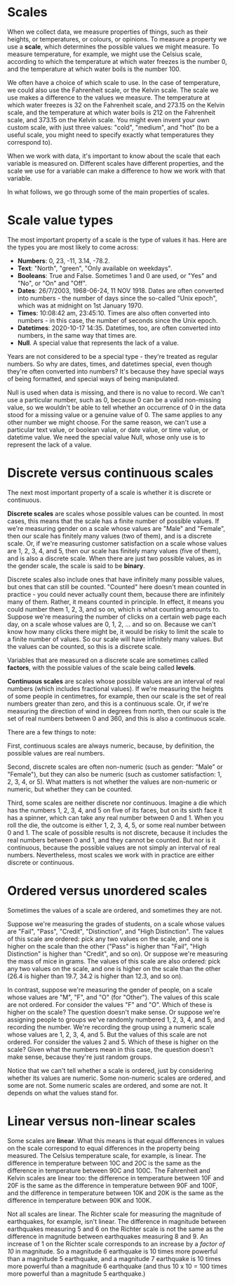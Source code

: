 # Scales

When we collect data, we measure properties of things, such as their heights, or temperatures, or colours, or opinions. To measure a property we use a **scale**, which determines the possible values we might measure. To measure temperature, for example, we might use the Celsius scale, according to which the temperature at which water freezes is the number 0, and the temperature at which water boils is the number 100.

We often have a choice of which scale to use. In the case of temperature, we could also use the Fahrenheit scale, or the Kelvin scale. The scale we use makes a difference to the values we measure. The temperature at which water freezes is 32 on the Fahrenheit scale, and 273.15 on the Kelvin scale, and the temperature at which water boils is 212 on the Fahrenheit scale, and 373.15 on the Kelvin scale. You might even invent your own custom scale, with just three values: "cold", "medium", and "hot" (to be a useful scale, you might need to specify exactly what temperatures they correspond to).

When we work with data, it's important to know about the scale that each variable is measured on. Different scales have different properties, and the scale we use for a variable can make a difference to how we work with that variable.

In what follows, we go through some of the main properties of scales.

# Scale value types

The most important property of a scale is the type of values it has. Here are the types you are most likely to come across: 

- **Numbers**: 0, 23, -11, 3.14, -78.2.
- **Text**: "North", "green", "Only available on weekdays".
- **Booleans**: True and False. Sometimes 1 and 0 are used, or "Yes" and "No", or "On" and "Off".
- **Dates**: 26/7/2003, 1968-06-24, 11 NOV 1918. Dates are often converted into numbers - the number of days since the so-called "Unix epoch", which was at midnight on 1st January 1970.
- **Times**: 10:08:42 am, 23:45:10. Times are also often converted into numbers - in this case, the number of seconds since the Unix epoch.
- **Datetimes**: 2020-10-17 14:35. Datetimes, too, are often converted into numbers, in the same way that times are.
- **Null**. A special value that represents the lack of a value.

Years are not considered to be a special type - they're treated as regular numbers. So why are dates, times, and datetimes special, even though they're often converted into numbers? It's because they have special ways of being formatted, and special ways of being manipulated.

Null is used when data is missing, and there is no value to record. We can't use a particular number, such as 0, because 0 can be a valid non-missing value, so we wouldn't be able to tell whether an occurrence of 0 in the data stood for a missing value or a genuine value of 0. The same applies to any other number we might choose. For the same reason, we can't use a particular text value, or boolean value, or date value, or time value, or datetime value. We need the special value Null, whose only use is to represent the lack of a value.

# Discrete versus continuous scales

The next most important property of a scale is whether it is discrete or continuous.

**Discrete scales** are scales whose possible values can be counted. In most cases, this means that the scale has a finite number of possible values. If we're measuring gender on a scale whose values are "Male" and "Female", then our scale has finitely many values (two of them), and is a discrete scale. Or, if we're measuring customer satisfaction on a scale whose values are 1, 2, 3, 4, and 5, then our scale has finitely many values (five of them), and is also a discrete scale. When there are just two possible values, as in the gender scale, the scale is said to be **binary**.

Discrete scales also include ones that have infinitely many possible values, but ones that can still be counted. "Counted" here doesn't mean counted in practice - you could never actually count them, because there are infinitely many of them. Rather, it means counted in principle. In effect, it means you could number them 1, 2, 3, and so on, which is what counting amounts to. Suppose we're measuring the number of clicks on a certain web page each day, on a scale whose values are 0, 1, 2, ... and so on. Because we can't know how many clicks there might be, it would be risky to limit the scale to a finite number of values. So our scale will have infinitely many values. But the values can be counted, so this is a discrete scale.  

Variables that are measured on a discrete scale are sometimes called **factors**, with the possible values of the scale being called **levels**.

**Continuous scales** are scales whose possible values are an interval of real numbers (which includes fractional values). If we're measuring the heights of some people in centimetres, for example, then our scale is the set of real numbers greater than zero, and this is a continuous scale. Or, if we're measuring the direction of wind in degrees from north, then our scale is the set of real numbers between 0 and 360, and this is also a continuous scale.

There are a few things to note:

First, continuous scales are always numeric, because, by definition, the possible values are real numbers.

Second, discrete scales are often non-numeric (such as gender: "Male" or "Female"), but they can also be numeric (such as customer satisfaction: 1, 2, 3, 4, or 5). What matters is not whether the values are non-numeric or numeric, but whether they can be counted. 

Third, some scales are neither discrete nor continuous. Imagine a die which has the numbers 1, 2, 3, 4, and 5 on five of its faces, but on its sixth face it has a spinner, which can take any real number between 0 and 1. When you roll the die, the outcome is either 1, 2, 3, 4, 5, or some real number between 0 and 1. The scale of possible results is not discrete, because it includes the real numbers between 0 and 1, and they cannot be counted. But nor is it continuous, because the possible values are not simply an interval of real numbers. Nevertheless, most scales we work with in practice are either discrete or continuous.

# Ordered versus unordered scales

Sometimes the values of a scale are ordered, and sometimes they are not.

Suppose we're measuring the grades of students, on a scale whose values are "Fail", "Pass", "Credit", "Distinction", and "High Distinction". The values of this scale are ordered: pick any two values on the scale, and one is higher on the scale than the other ("Pass" is higher than "Fail", "High Distinction" is higher than "Credit", and so on). Or suppose we're measuring the mass of mice in grams. The values of this scale are also ordered: pick any two values on the scale, and one is higher on the scale than the other (26.4 is higher than 19.7, 34.2 is higher than 12.3, and so on).

In contrast, suppose we're measuring the gender of people, on a scale whose values are "M", "F", and "O" (for "Other"). The values of this scale are not ordered. For consider the values "F" and "O". Which of these is higher on the scale? The question doesn't make sense. Or suppose we're assigning people to groups we've randomly numbered 1, 2, 3, 4, and 5, and recording the number. We're recording the group using a numeric scale whose values are 1, 2, 3, 4, and 5. But the values of this scale are not ordered. For consider the values 2 and 5. Which of these is higher on the scale? Given what the numbers mean in this case, the question doesn't make sense, because they're just random groups.

Notice that we can't tell whether a scale is ordered, just by considering whether its values are numeric. Some non-numeric scales are ordered, and some are not. Some numeric scales are ordered, and some are not. It depends on what the values stand for.

# Linear versus non-linear scales

Some scales are **linear**. What this means is that equal differences in values on the scale correspond to equal differences in the property being measured. The Celsius temperature scale, for example, is linear. The difference in temperature between 10C and 20C is the same as the difference in temperature between 90C and 100C. The Fahrenheit and Kelvin scales are linear too: the difference in temperature between 10F and 20F is the same as the difference in temperature between 90F and 100F, and the difference in temperature between 10K and 20K is the same as the difference in temperature between 90K and 100K.

<div id="linear"></div>
<script>
  Highcharts.chart("linear", {
    chart: {type: "line", height: 600},
  	title: {text: "The Celsius, Fahrenheit, and Kelvin scales are linear"},
  	xAxis: {title: {text: "Temperature"}, labels: {enabled: false}, tickWidth: 0, plotLines: [{value: 0, label: {text: "Absolute zero", rotation: 0, align: "left"}}, {value: 273.15, label: {text: "Water freezes", rotation: 0, align: "center"}}, {value: 373.15, label: {text: "Water boils", rotation: 0, align: "right"}}]},
  	yAxis: {min: -500, visible: false},
  	plotOptions: {series: {dataLabels: {enabled: true}, marker: {symbol: "circle"}}},
  	series: [{
  	  name: "Celsius",
  	  dataLabels: {format: "{point.y}C"},
  		data: [[0,-273.15],[273.15,0],[373.15,100]],
  	},{
  	  name: "Fahrenheit",
  	  dataLabels: {format: "{point.y}F"},
  	  data: [[0,-459.67],[273.15,32],[373.15,212]],
  	},{
  	  name: "Kelvin",
  	  dataLabels: {format: "{point.y}K"},
  	  data: [[0,0],[273.15,273.15],[373.15,373.15]],
  	}]
  });
</script>

Not all scales are linear. The Richter scale for measuring the magnitude of earthquakes, for example, isn't linear. The difference in magnitude between earthquakes measuring 5 and 6 on the Richter scale is not the same as the difference in magnitude between earthquakes measuring 8 and 9. An increase of 1 on the Richter scale corresponds to an increase by a *factor of 10* in magnitude. So a magnitude 6 earthquake is 10 times more powerful than a magnitude 5 earthquake, and a magnitude 7 earthquake is 10 times more powerful than a magnitude 6 earthquake (and thus 10 x 10 = 100 times more powerful than a magnitude 5 earthquake.)

<div id="richter"></div>
<script>
  data = [];
  for (let x = 1; x <= 10; x = x + 0.1) data.push([x**10, x]);
  Highcharts.chart("richter", {
    chart: {type: "line"},
  	title: {text: "The Richter scale is not linear"},
  	xAxis: {title: {text: "Magnitude of earthquake"}, labels: {enabled: false}, tickWidth: 0},
  	yAxis: {min: 1, max: 10, tickInterval: 1, title: {text: "Value on the Richter scale"}},
  	legend: {enabled: false},
  	series: [{data: data}],
  });
</script>